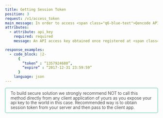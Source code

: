 ```yaml
---
title: Getting Session Token
position: 3
request: /v1/access_token
main_message: In order to access <span class="q6-blue-text">Qencode API</span> you should acquire a session token. You will be passing it as a param to <b style="color:#41c186;">create_task</b> method described below.
attributes:
  - attribute: api_key
    required: required
    message: An API access key obtained once registered at <span class="q6-blue-text">qencode.com</span> as a user.

response_examples:
  - code_block: |2-
      {
        “token” : “1357924680”,
        “expire” : “2017-12-31 23:59:59”
      }
    language: json
---
```

<div style="border: .14vw solid #41c186; border-radius: .4vw; padding: 1vw 1.8vw; font-weight: 300; line-height: 1.6vw;">
    To build secure solution we strongly recommend NOT to call this method directly from any
    client application of yours as you expose your api key to the world in this case. Recommended
    way is to obtain session token from your server and then pass to the client app.
</div>